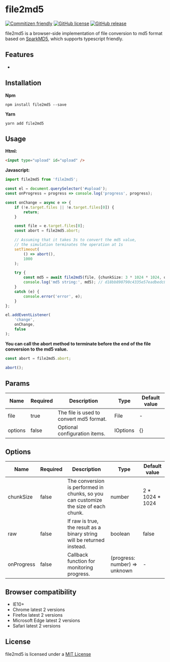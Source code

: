 # file2md5

[![Commitizen friendly](https://img.shields.io/badge/commitizen-friendly-brightgreen.svg)](http://commitizen.github.io/cz-cli/)
[![GitHub license](https://img.shields.io/github/license/bdwenxi/file2md5.svg)](https://github.com/bdwenxi/file2md5/blob/main/LICENSE)
[![GitHub release](https://img.shields.io/github/release/bdwenxi/file2md5.svg)](https://GitHub.com/bdwenxi/file2md5/releases/)

file2md5 is a browser-side implementation of file conversion to md5 format based on [SparkMD5](https://github.com/satazor/js-spark-md5), which supports typescript friendly.

## Features

- 

## Installation

**Npm**

```shell script
npm install file2md5 --save
```

**Yarn**

```shell script
yarn add file2md5
```

## Usage

**Html:**

```html
<input type="upload" id="upload" />
```

**Javascript:**

```ts
import file2md5 from 'file2md5';

const el = document.querySelector('#upload');
const onProgress = progress => console.log('progress', progress);

const onChange = async e => {
    if (!e.target.files || !e.target.files[0]) {
        return;
    }

    const file = e.target.files[0];
    const abort = file2md5.abort;

    // Assuming that it takes 3s to convert the md5 value, 
    // the simulation terminates the operation at 1s
    setTimeout(
        () => abort(),
        1000
    );

    try {
        const md5 = await file2md5(file, {chunkSize: 3 * 1024 * 1024, onProgress});
        console.log('md5 string:', md5); // d18bb890790c4335e57eadbedc801c2c
    }
    catch (e) {
        console.error('error', e);
    }
};

el.addEventListener(
    'change',
    onChange,
    false
);
```

**You can call the abort method to terminate before the end of the file conversion to the md5 value.**
```ts
const abort = file2md5.abort;

abort();
```

## Params

| Name | Required | Description | Type | Default value |
| ----- | ----- |-----|-----| ----- |
| file | true | The file is used to convert md5 format. | File | - |
| options | false | Optional configuration items. | IOptions | {} |

## Options

| Name | Required | Description | Type | Default value |
| ----- | ----- |-----|-----| ----- |
| chunkSize | false | The conversion is performed in chunks, so you can customize the size of each chunk. | number | 2 * 1024 * 1024 |
| raw | false | If raw is true, the result as a binary string will be returned instead. | boolean | false |
| onProgress | false | Callback function for monitoring progress. | (progress: number) => unknown | - |

## Browser compatibility

- IE10+
- Chrome latest 2 versions
- Firefox latest 2 versions
- Microsoft Edge latest 2 versions
- Safari latest 2 versions

## License

file2md5 is licensed under a [MIT License](https://github.com/bdwenxi/file2md5/blob/main/LICENSE)
